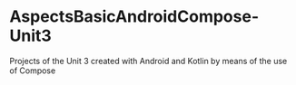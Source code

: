 # AspectsBasicAndroidCompose-Unit3
Projects of the Unit 3 created with Android and Kotlin by means of the use of Compose

